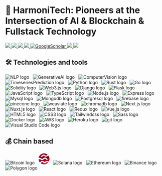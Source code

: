 # 🌟 HarmoniTech: Pioneers at the Intersection of AI & Blockchain & Fullstack Technology
<a href="https://www.harmonitechteam.com/">
    <img src="https://img.shields.io/badge/Website-red?style=flat-square">
</a> 
<a href="https://twitter.com/harmonitechteam">
    <img src="https://img.shields.io/badge/twitter-blue?style=flat-square&logo=twitter&logoColor=white">
</a>
<a href="https://wa.me/13137423660">
    <img src="https://img.shields.io/badge/Whatsapp-blue?style=flat-square&logo=whatsapp&logoColor=white">
</a>
<a href="https://discord.com/users/1170041065093484605">
    <img src="https://img.shields.io/badge/-Discord-blue?style=flat-square&logo=discord&logoColor=white">
</a>
<a href='https://t.me/HarmoniTechTeam' target="_blank">
    <img alt='GoogleScholar' src='https://img.shields.io/badge/-Telegram-blue?style=flat&logo=telegram&logoColor=white&&color=0181FF'>
</a>
<a href="https://join.skype.com/invite/L7MtJGOmyh3Y">
    <img src="https://img.shields.io/badge/Skype-blue?style=flat-square&logo=skype&logoColor=white">
</a>
<a href="mailto:harmonitechteam@gmail.com">
    <img src="https://img.shields.io/badge/-Email-red?style=flat-square&logo=gmail&logoColor=white">
</a>


## 🛠  Technologies and tools
<span><img src="https://img.shields.io/badge/NLP-green?logo=nlp&logoColor=yellow" alt="NLP logo" title="NLP" height="20" />
&nbsp;
<img src="https://img.shields.io/badge/GenerativeAI-red?logo=GenerativeAI&logoColor=E34F26" alt="GenerativeAI logo" title="GenerativeAI" height="20" /></span>
&nbsp;
<span><img src="https://img.shields.io/badge/ComputerVision-yellow?logo=ComputerVision&logoColor=blue" alt="ComputerVision logo" title="ComputerVision" height="20" />
&nbsp;
<span><img src="https://img.shields.io/badge/TimeseriesPrediction-blue?logo=TimeseriesPrediction&logoColor=ddd" alt="TimeseriesPrediction logo" title="TimeseriesPrediction" height="20" />
&nbsp;
<span><img src="https://img.shields.io/badge/Python-333?logo=python&logoColor=yellow" alt="Python logo" title="Python" height="20" />
&nbsp;
<img src="https://img.shields.io/badge/Rust-282C34?logo=Rust&logoColor=E34F26" alt="Rust logo" title="Rust" height="20" /></span>
&nbsp;
<span><img src="https://img.shields.io/badge/Go-333?logo=go&logoColor=blue" alt="Go logo" title="Go" height="20" />
&nbsp;
<span><img src="https://img.shields.io/badge/Solidity-282C34?logo=Solidity&logoColor=ddd" alt="Solidity logo" title="Solidity" height="20" />
&nbsp;
<img src="https://img.shields.io/badge/Web3.js-282C34?logo=Web3.js&logoColor=ddd" alt="Web3.js logo" title="Web3.js" height="20" /></span>
&nbsp;
<img src="https://img.shields.io/badge/Django-282C34?logo=Django&logoColor=41B883" alt="Django logo" title="Django" height="20" />
&nbsp;
<img src="https://img.shields.io/badge/Flask-333?logo=flask&logoColor=blue" alt="Flask logo" title="Django" height="20" />
&nbsp;
<img src="https://img.shields.io/badge/JavaScript-282C34?logo=javascript&logoColor=F7DF1E" alt="JavaScript logo" title="JavaScript" height="20" /></span>
&nbsp;
<img src="https://img.shields.io/badge/TypeScript-282C34?logo=typescript&logoColor=3178C6" alt="TypeScript logo" title="TypeScript" height="20" />
&nbsp;
<img src="https://img.shields.io/badge/Node.js-282C34?logo=Node.js&logoColor=41B883" alt="Node.js logo" title="Node.js" height="20" />
&nbsp;
<img src="https://img.shields.io/badge/Express-282C34?logo=Express&logoColor=41B883" alt="Express logo" title="Express" height="20" />
&nbsp;
<img src="https://img.shields.io/badge/Mysql-282C34?logo=Mysql&logoColor=F7DF1E" alt="Mysql logo" title="Mysql" height="20" />
&nbsp;
<img src="https://img.shields.io/badge/Mongodb-282C34?logo=Mongodb&logoColor=41B883" alt="Mongodb logo" title="Mongodb" height="20" />
&nbsp;
<img src="https://img.shields.io/badge/Postgresql-282C34?logo=Postgresql&logoColor=41B883" alt="Postgresql logo" title="Postgresql" height="20" />
&nbsp;
<img src="https://img.shields.io/badge/firebase-282C34?logo=firebase&logoColor=FFCB2B" alt="firebase logo" title="firebase" height="20" />
&nbsp;
<img src="https://img.shields.io/badge/Pinecone-green?logo=pinecone&logoColor=FFCB2B" alt="pinecone logo" title="pinecone" height="20" />
&nbsp;
<img src="https://img.shields.io/badge/Weaviate-red?logo=weaviate&logoColor=FFCB2B" alt="weaviate logo" title="weaviate" height="20" />
&nbsp;
<img src="https://img.shields.io/badge/ChromaDB-yellow?logo=chromadb&logoColor=FFCB2B" alt="chromadb logo" title="chromadb" height="20" />
&nbsp;
<img src="https://img.shields.io/badge/Next.js-282C34?logo=Next.js&logoColor=41B883" alt="Next.js logo" title="Next.js" height="20" />
&nbsp;
<img src="https://img.shields.io/badge/Nuxt.js-282C34?logo=Nuxt.js&logoColor=41B883" alt="Nuxt.js logo" title="Nuxt.js" height="20" />
&nbsp;
<img src="https://img.shields.io/badge/React-282C34?logo=React&logoColor=61DBFB" alt="React logo" title="React" height="20" />
&nbsp;
<img src="https://img.shields.io/badge/Redux-282C34?logo=redux&logoColor=61DBFB" alt="Redux logo" title="Redux" height="20" />
&nbsp;
<img src="https://img.shields.io/badge/Vue.js-282C34?logo=Vue.js&logoColor=41B883" alt="Vue.js logo" title="Vue.js" height="20" />
&nbsp;
<img src="https://img.shields.io/badge/HTML5-282C34?logo=html5&logoColor=E34F26" alt="HTML5 logo" title="HTML5" height="20" />
&nbsp;
<img src="https://img.shields.io/badge/CSS3-282C34?logo=css3&logoColor=1572B6" alt="CSS3 logo" title="CSS3" height="20" />
&nbsp;
<img src="https://img.shields.io/badge/Tailwindcss-282C34?logo=Tailwindcss&logoColor=F5517F" alt="Tailwindcss logo" title="TailwindCSS" height="20" />
&nbsp;
<img src="https://img.shields.io/badge/Sass-282C34?logo=Sass&logoColor=F5517F" alt="Sass logo" title="Sass" height="20" />
&nbsp;
<img src="https://img.shields.io/badge/docker-282C34?logo=Docker&logoColor=007ACC" alt="Docker logo" title="Docker" height="20" />
&nbsp;
<img src="https://img.shields.io/badge/AWS-red?logo=AWS&logoColor=007ACC" alt="AWS logo" title="AWS" height="20" />
&nbsp;
<img src="https://img.shields.io/badge/heroku-282C34?logo=Heroku&logoColor=007ACC" alt="Heroku logo" title="Heroku" height="20" />
&nbsp;
<img src="https://img.shields.io/badge/git-282C34?logo=git&logoColor=F05032" alt="git logo" title="git" height="20" />
&nbsp;
<img src="https://img.shields.io/badge/VS%20Code-282C34?logo=visual-studio-code&logoColor=007ACC" alt="Visual Studio Code logo" title="Visual Studio Code" height="20" />
&nbsp;
<br />


## 💰 Chain based
<span><img src="https://res.coinpaper.com/coinpaper/bitcoin_btc_logo_62c59b827e.png" alt="Bitcoin logo" title="Bitcoin" height="35"/>
&nbsp;
<span><img src="./img/logo/Sei.png" alt="Sei logo" title="Sei" height="35"/>
&nbsp;
<img src="https://seeklogo.com/images/S/solana-sol-logo-12828AD23D-seeklogo.com.png?v=637944448890000000" alt="Solana logo" title="Solana" height="35" />
&nbsp;
<img src="https://seeklogo.com/images/E/ethereum-logo-EC6CDBA45B-seeklogo.com.png" alt="Ethereum logo" title="Ethereum" height="35" />
&nbsp;
<img src="https://seeklogo.com/images/B/binance-coin-bnb-logo-CD94CC6D31-seeklogo.com.png" alt="Binance logo" title="Binance" height="35" />
&nbsp;
<img src="https://seeklogo.com/images/P/polygon-matic-logo-1DFDA3A3A8-seeklogo.com.png" alt="Polygon logo" title="Polygon" height="35" />
&nbsp;
<br />

<!-- 
## Projects
<a href="https://github.com/HarmoniTech/pdf-ask-system" target="_blank"><img src="./img/project/pdf-ask-answer.jpg" width="400"></a>
<a href="https://github.com/HarmoniTech/artpunk-unstaking" target="_blank"><img src="./img/project/artpunk.jpg" width="400"></a>
<a href="https://github.com/HarmoniTech/Real-Time-Tennis-Ball-Tracking-in-Bad-Angle" target="_blank"><img src="./img/project/tennis.gif" width="400"></a>
<a href="https://github.com/HarmoniTech/Kod-Reward-Staking" target="_blank"><img src="./img/project/kod.png" width="400"></a>
<a href="https://github.com/HarmoniTech/Barclays-PLC-stock-price-prediction" target="_blank"><img src="./img/project/Barclays PLC stock price.jpg" width="400"></a>
<a href="https://github.com/HarmoniTech/Fox-Finance" target="_blank"><img src="./img/project/foxfi.png" width="400"></a>
<a href="https://github.com/HarmoniTech/Clothes-Similarity-Comparison" target="_blank"><img src="./img/project/similarity.JPG" width="400"></a>
<a href="https://github.com/HarmoniTech/TAC-NFT-Staking" target="_blank"><img src="./img/project/Dice.png" width="400"></a>
<a href="https://github.com/HarmoniTech/fula-to-english-translation" target="_blank"><img src="./img/project/translation.jpg" width="400"></a>
<a href="https://github.com/HarmoniTech/deposit-sei" target="_blank"><img src="./img/project/sei-deposit.jpg" width="400"></a>
<a href="https://github.com/HarmoniTech/Vehicle-Real-Time-Counting-YOLO" target="_blank"><img src="./img/project/vehicle.gif" width="400"></a>
<a href="https://github.com/HarmoniTech/Ordinal-inscriptions" target="_blank"><img src="./img/project/Ordinal Inscriptions.PNG" width="400"></a>
<a href="https://github.com/HarmoniTech/suitable-search-chatbot" target="_blank"><img src="./img/project/books-chatbot.jpg" width="400"></a>
<a href="https://github.com/HarmoniTech/Dice-Gambling" target="_blank"><img src="./img/project/TAC.png" width="400"></a>
<a href="https://github.com/HarmoniTech/Deep-Learning-for-Oil-Price-Forecasting-using-Multivariate" target="_blank"><img src="./img/project/multivariate.JPG" width="400"></a>
<a href="https://github.com/HarmoniTech/Brain-Tumors-Segmentation-using-Encoder-Decoder" target="_blank"><img src="./img/project/cancer.JPG" width="400"></a>
<a href="https://github.com/HarmoniTech/Dusty-Valuts" target="_blank"><img src="./img/project/dusty.png" width="400"></a>
<a href="https://github.com/HarmoniTech/Table-Tennis-Ball-Tracking-using-CNN" target="_blank"><img src="./img/project/table.gif" width="400"></a>
<a href="https://github.com/HarmoniTech/Multi-Layered-Real-Yield-DeFi-Ecosystem" target="_blank"><img src="./img/project/yieldz.png" width="400"></a>
<a href="https://github.com/HarmoniTech/real-time-data-chatbot" target="_blank"><img src="./img/project/series-chatbot.jpeg" width="400"></a>
<a href="https://github.com/HarmoniTech/ERP-solutions" target="_blank"><img src="./img/project/ERP.jpg" width="400"></a>
<a href="https://github.com/HarmoniTech/Road-Damage-Detection" target="_blank"><img src="./img/project/road.JPG" width="400"></a>
<a href="https://github.com/HarmoniTech/flviator-frontend" target="_blank"><img src="./img/project/flviator.jpg" width="400"></a>
<a href="https://www.wizardtech.biz/" target="_blank"><img src="./img/project/wizard-chatbot.jpg" width="400"></a>
<a href="https://github.com/HarmoniTech/Bitcoin-Price-Prediction-Model-Deep-Research-in-LSTM-GRU" target="_blank"><img src="./img/project/bitcoin.JPG" width="400"></a>
 -->
